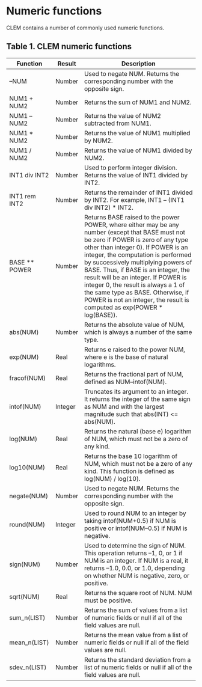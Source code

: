 # Numeric functions

CLEM contains a number of commonly used numeric functions.

## Table 1. CLEM numeric functions
| Function            | Result  | Description                                                                                                                                                                                                                                                                               |
|---------------------|---------|-------------------------------------------------------------------------------------------------------------------------------------------------------------------------------------------------------------------------------------------------------------------------------------------|
| –NUM                | Number  | Used to negate NUM. Returns the corresponding number with the opposite sign.                                                                                                                                                                                                              |
| NUM1 + NUM2         | Number  | Returns the sum of NUM1 and NUM2.                                                                                                                                                                                                                                                         |
| NUM1 –NUM2          | Number  | Returns the value of NUM2 subtracted from NUM1.                                                                                                                                                                                                                                           |
| NUM1 * NUM2         | Number  | Returns the value of NUM1 multiplied by NUM2.                                                                                                                                                                                                                                             |
| NUM1 / NUM2         | Number  | Returns the value of NUM1 divided by NUM2.                                                                                                                                                                                                                                                |
| INT1 div INT2       | Number  | Used to perform integer division. Returns the value of INT1 divided by INT2.                                                                                                                                                                                                              |
| INT1 rem INT2       | Number  | Returns the remainder of INT1 divided by INT2. For example, INT1 – (INT1 div INT2) * INT2.                                                                                                                                                                                                |
| BASE ** POWER       | Number  | Returns BASE raised to the power POWER, where either may be any number (except that BASE must not be zero if POWER is zero of any type other than integer 0). If POWER is an integer, the computation is performed by successively multiplying powers of BASE. Thus, if BASE is an integer, the result will be an integer. If POWER is integer 0, the result is always a 1 of the same type as BASE. Otherwise, if POWER is not an integer, the result is computed as exp(POWER * log(BASE)). |
| abs(NUM)            | Number  | Returns the absolute value of NUM, which is always a number of the same type.                                                                                                                                                                                                             |
| exp(NUM)            | Real    | Returns e raised to the power NUM, where e is the base of natural logarithms.                                                                                                                                                                                                            |
| fracof(NUM)         | Real    | Returns the fractional part of NUM, defined as NUM–intof(NUM).                                                                                                                                                                                                                           |
| intof(NUM)          | Integer | Truncates its argument to an integer. It returns the integer of the same sign as NUM and with the largest magnitude such that abs(INT) <= abs(NUM).                                                                                                                                      |
| log(NUM)            | Real    | Returns the natural (base e) logarithm of NUM, which must not be a zero of any kind.                                                                                                                                                                                                     |
| log10(NUM)          | Real    | Returns the base 10 logarithm of NUM, which must not be a zero of any kind. This function is defined as log(NUM) / log(10).                                                                                                                                                              |
| negate(NUM)         | Number  | Used to negate NUM. Returns the corresponding number with the opposite sign.                                                                                                                                                                                                              |
| round(NUM)          | Integer | Used to round NUM to an integer by taking intof(NUM+0.5) if NUM is positive or intof(NUM–0.5) if NUM is negative.                                                                                                                                                                        |
| sign(NUM)           | Number  | Used to determine the sign of NUM. This operation returns –1, 0, or 1 if NUM is an integer. If NUM is a real, it returns –1.0, 0.0, or 1.0, depending on whether NUM is negative, zero, or positive.                                                                                      |
| sqrt(NUM)           | Real    | Returns the square root of NUM. NUM must be positive.                                                                                                                                                                                                                                    |
| sum_n(LIST)         | Number  | Returns the sum of values from a list of numeric fields or null if all of the field values are null.                                                                                                                                                                                      |
| mean_n(LIST)        | Number  | Returns the mean value from a list of numeric fields or null if all of the field values are null.                                                                                                                                                                                        |
| sdev_n(LIST)        | Number  | Returns the standard deviation from a list of numeric fields or null if all of the field values are null.                                                                                                                                                                                |
